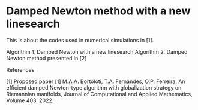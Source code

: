 # Damped Newton method with a new linesearch
 
 This is about the codes used in numerical simulations in [1]. 


 Algorithm 1: Damped Newton with a new linesearch
 Algorithm 2: Damped Newton method presented in [2]






 References

 [1] Proposed paper
 [1] M.A.A. Bortoloti, T.A. Fernandes, O.P. Ferreira, An efficient damped Newton-type algorithm with globalization strategy on Riemannian manifolds, Journal of Computational and Applied Mathematics, Volume 403, 2022.
